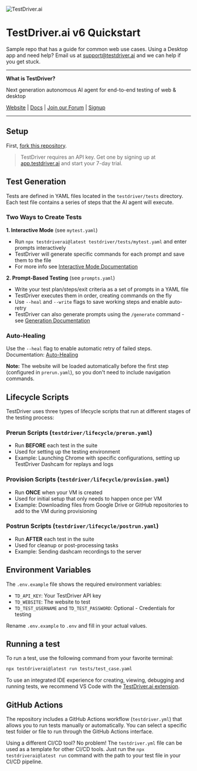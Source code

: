 ![TestDriver.ai](https://github.com/dashcamio/testdriver/assets/318295/2a0ad981-8504-46f0-ad97-60cb6c26f1e7)

# TestDriver.ai v6 Quickstart

Sample repo that has a guide for common web use cases. Using a Desktop app and need help? Email us at support@testdriver.ai and we can help if you get stuck.

---

**What is TestDriver?**

Next generation autonomous AI agent for end-to-end testing of web & desktop

[Website](https://testdriver.ai) | [Docs](https://docs.testdriver.ai) | [Join our Forum](https://forums.testdriver.ai) | [Signup](https://app.testdriver.ai)

---

## Setup

First, [fork this repository](https://github.com/testdriverai/quickstart-web/fork).

> TestDriver requires an API key. Get one by signing up at [app.testdriver.ai](https://app.testdriver.ai) and start your 7-day trial.

## Test Generation

Tests are defined in YAML files located in the `testdriver/tests` directory. Each test file contains a series of steps that the AI agent will execute.

### Two Ways to Create Tests

**1. Interactive Mode** (see `mytest.yaml`)
- Run `npx testdriverai@latest testdriver/tests/mytest.yaml` and enter prompts interactively
- TestDriver will generate specific commands for each prompt and save them to the file
- For more info see [Interactive Mode Documentation](https://docs.testdriver.ai/interactive/explore)

**2. Prompt-Based Testing** (see `prompts.yaml`)
- Write your test plan/steps/exit criteria as a set of prompts in a YAML file
- TestDriver executes them in order, creating commands on the fly
- Use `--heal` and `--write` flags to save working steps and enable auto-retry
- TestDriver can also generate prompts using the `/generate` command - see [Generation Documentation](https://docs.testdriver.ai/features/generation)

### Auto-Healing
Use the `--heal` flag to enable automatic retry of failed steps. Documentation: [Auto-Healing](https://docs.testdriver.ai/features/auto-healing)

**Note:** The website will be loaded automatically before the first step (configured in `prerun.yaml`), so you don't need to include navigation commands.

## Lifecycle Scripts

TestDriver uses three types of lifecycle scripts that run at different stages of the testing process:

### Prerun Scripts (`testdriver/lifecycle/prerun.yaml`)

- Run **BEFORE** each test in the suite
- Used for setting up the testing environment
- Example: Launching Chrome with specific configurations, setting up TestDriver Dashcam for replays and logs

### Provision Scripts (`testdriver/lifecycle/provision.yaml`)

- Run **ONCE** when your VM is created
- Used for initial setup that only needs to happen once per VM
- Example: Downloading files from Google Drive or GitHub repositories to add to the VM during provisioning

### Postrun Scripts (`testdriver/lifecycle/postrun.yaml`)

- Run **AFTER** each test in the suite
- Used for cleanup or post-processing tasks
- Example: Sending dashcam recordings to the server

## Environment Variables

The `.env.example` file shows the required environment variables:

- `TD_API_KEY`: Your TestDriver API key
- `TD_WEBSITE`: The website to test
- `TD_TEST_USERNAME` and `TD_TEST_PASSWORD`: Optional - Credentials for testing

Rename `.env.example` to `.env` and fill in your actual values.

## Running a test

To run a test, use the following command from your favorite terminal:

```bash
npx testdriverai@latest run tests/test_case.yaml
```

To use an integrated IDE experience for creating, viewing, debugging and running tests, we recommend VS Code with the [TestDriver.ai extension](https://marketplace.visualstudio.com/items?itemName=testdriver.testdriver).

## GitHub Actions

The repository includes a GitHub Actions workflow (`testdriver.yml`) that allows you to run tests manually or automatically. You can select a specific test folder or file to run through the GitHub Actions interface.

Using a different CI/CD tool? No problem! The `testdriver.yml` file can be used as a template for other CI/CD tools. Just run the `npx testdriverai@latest run` command with the path to your test file in your CI/CD pipeline.

